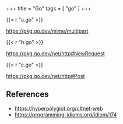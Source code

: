 +++
title = "Go"
tags = [ "go" ]
+++

{{< r "a.go" >}}

<https://pkg.go.dev/mime/multipart>

{{< r "b.go" >}}

<https://pkg.go.dev/net/http#NewRequest>

{{< r "c.go" >}}

<https://pkg.go.dev/net/http#Post>

## References

- <https://hyperpolyglot.org/c#net-web>
- <https://programming-idioms.org/idiom/174>
